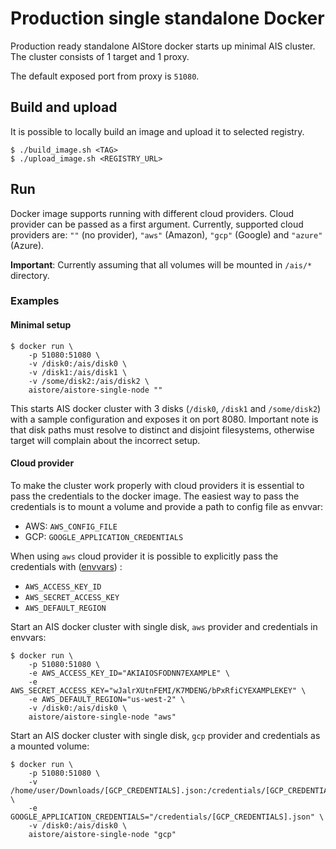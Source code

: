 # Production single standalone Docker

Production ready standalone AIStore docker starts up minimal AIS cluster.
The cluster consists of 1 target and 1 proxy.

The default exposed port from proxy is `51080`.

## Build and upload

It is possible to locally build an image and upload it to selected registry.

```console
$ ./build_image.sh <TAG>
$ ./upload_image.sh <REGISTRY_URL>
```

## Run

Docker image supports running with different cloud providers.
Cloud provider can be passed as a first argument.
Currently, supported cloud providers are: `""` (no provider), `"aws"` (Amazon), `"gcp"` (Google) and `"azure"` (Azure).

**Important**: Currently assuming that all volumes will be mounted in `/ais/*` directory.

### Examples

#### Minimal setup

```console
$ docker run \
    -p 51080:51080 \
    -v /disk0:/ais/disk0 \
    -v /disk1:/ais/disk1 \
    -v /some/disk2:/ais/disk2 \
    aistore/aistore-single-node ""
```

This starts AIS docker cluster with 3 disks (`/disk0`, `/disk1` and `/some/disk2`) with a sample configuration and exposes it on port 8080.
Important note is that disk paths must resolve to distinct and disjoint filesystems, otherwise target will complain about the incorrect setup.

#### Cloud provider

To make the cluster work properly with cloud providers it is essential to pass the credentials to the docker image.
The easiest way to pass the credentials is to mount a volume and provide a path to config file as envvar:
 - AWS: `AWS_CONFIG_FILE`
 - GCP: `GOOGLE_APPLICATION_CREDENTIALS`

When using `aws` cloud provider it is possible to explicitly pass the credentials with ([envvars](https://docs.aws.amazon.com/cli/latest/userguide/cli-configure-envvars.html)) :
 - `AWS_ACCESS_KEY_ID`
 - `AWS_SECRET_ACCESS_KEY`
 - `AWS_DEFAULT_REGION`


Start an AIS docker cluster with single disk, `aws` provider and credentials in envvars:

```console
$ docker run \
    -p 51080:51080 \
    -e AWS_ACCESS_KEY_ID="AKIAIOSFODNN7EXAMPLE" \
    -e AWS_SECRET_ACCESS_KEY="wJalrXUtnFEMI/K7MDENG/bPxRfiCYEXAMPLEKEY" \
    -e AWS_DEFAULT_REGION="us-west-2" \
    -v /disk0:/ais/disk0 \
    aistore/aistore-single-node "aws"
```


Start an AIS docker cluster with single disk, `gcp` provider and credentials as a mounted volume:

```console
$ docker run \
    -p 51080:51080 \
    -v /home/user/Downloads/[GCP_CREDENTIALS].json:/credentials/[GCP_CREDENTIALS].json \
    -e GOOGLE_APPLICATION_CREDENTIALS="/credentials/[GCP_CREDENTIALS].json" \
    -v /disk0:/ais/disk0 \
    aistore/aistore-single-node "gcp"
```
